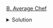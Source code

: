 [B. Average Chef](https://www.codechef.com/QUCD2023/problems/CODEJAM0001)

<details><summary>Solution</summary>

![](../../../assets/CODEJAM0001.png)

</details>
